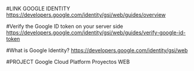 #LINK GOOGLE IDENTITY
https://developers.google.com/identity/gsi/web/guides/overview

#Verify the Google ID token on your server side
https://developers.google.com/identity/gsi/web/guides/verify-google-id-token

#What is Google Identity?
https://developers.google.com/identity/gsi/web

#PROJECT Google Cloud Platform
Proyectos WEB
